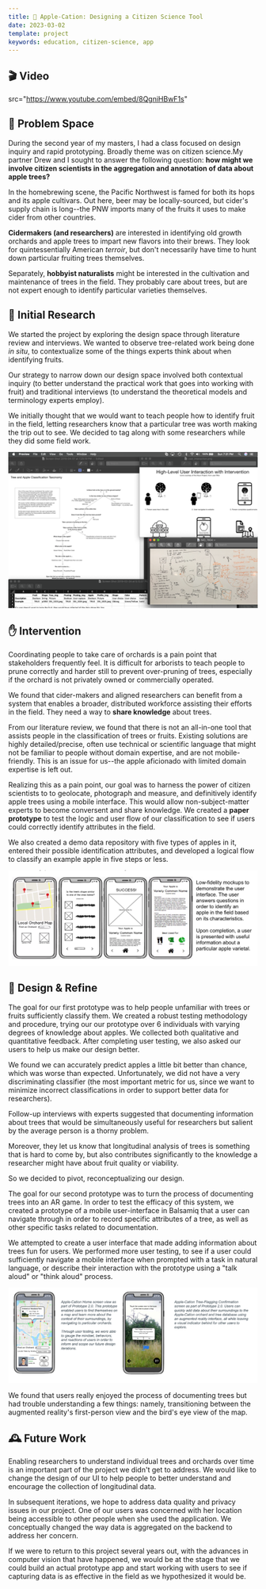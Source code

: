 ```yaml
---
title: 🍎 Apple-Cation: Designing a Citizen Science Tool
date: 2023-03-02
template: project
keywords: education, citizen-science, app
---
```

## 🎬 Video
src="https://www.youtube.com/embed/8QgniHBwF1s" 

## 🤔 Problem Space
During the second year of my masters, I had a class focused on design inquiry and rapid prototyping. Broadly theme was on citizen science.My partner Drew and I sought to answer the following question: **how might we involve citizen scientists in the aggregation and annotation of data about apple trees?**

In the homebrewing scene, the Pacific Northwest is famed for both its hops and its apple cultivars. Out here, beer may be locally-sourced, but cider's supply chain is long--the PNW imports many of the fruits it uses to make cider from other countries.

**Cidermakers (and researchers)** are interested in identifying old growth orchards and apple trees to impart new flavors into their brews. They look for quintessentially American *terroir*, but don't necessarily have time to hunt down particular fruiting trees themselves.

Separately, **hobbyist naturalists** might be interested in the cultivation and maintenance of trees in the field. They probably care about trees, but are not expert enough to identify particular varieties themselves.

## 📝 Initial Research
We started the project by exploring the design space through literature review and interviews. We wanted to observe tree-related work being done *in situ*, to contextualize some of the things experts think about when identifying fruits.

Our strategy to narrow down our design space involved both contextual inquiry (to better understand the practical work that goes into working with fruit) and traditional interviews (to understand the theoretical models and terminology experts employ).

We initially thought that we would want to teach people how to identify fruit in the field, letting researchers know that a particular tree was worth making the trip out to see. We decided to tag along with some researchers while they did some field work.

![an image of our paper prototype interface design](./img/apple-1.png "taxonomy and whiteboarding composite image")

## ✋ Intervention
Coordinating people to take care of orchards is a pain point that stakeholders frequently feel. It is difficult for arborists to teach people to prune correctly and harder still to prevent over-pruning of trees, especially if the orchard is not privately owned or commercially operated.

We found that cider-makers and aligned researchers can benefit from a system that enables a broader, distributed workforce assisting their efforts in the field. They need a way to **share knowledge** about trees.

From our literature review, we found that there is not an all-in-one tool that assists people in the classification of trees or fruits. Existing solutions are highly detailed/precise, often use technical or scientific language that might not be familiar to people without domain expertise, and are not mobile-friendly. This is an issue for us--the apple aficionado with limited domain expertise is left out.

Realizing this as a pain point, our goal was to harness the power of citizen scientists to to geolocate, photograph and measure, and definitively identify apple trees using a mobile interface. This would allow non-subject-matter experts to become conversent and share knowledge. We created a **paper prototype** to test the logic and user flow of our classification to see if users could correctly identify attributes in the field.

We also created a demo data repository with five types of apples in it, entered their possible identification attributes, and developed a logical flow to classify an example apple in five steps or less.

![an image of our paper prototype interface design](./img/apple-2.png "paper prototype")

## 🎨 Design & Refine
The goal for our first prototype was to help people unfamiliar with trees or fruits sufficiently classify them. We created a robust testing methodology and procedure, trying our our prototype over 6 individuals with varying degrees of knowledge about apples. We collected both qualitative and quantitative feedback. After completing user testing, we also asked our users to help us make our design better.

We found we can accurately predict apples a little bit better than chance, which was worse than expected. Unfortunately, we did not have a very discriminating classifier (the most important metric for us, since we want to minimize incorrect classifications in order to support better data for researchers).

Follow-up interviews with experts suggested that documenting information about trees that would be simultaneously useful for researchers but salient by the average person is a thorny problem.

Moreover, they let us know that longitudinal analysis of trees is something that is hard to come by, but also contributes significantly to the knowledge a researcher might have about fruit quality or viability.

So we decided to pivot, reconceptualizing our design.

The goal for our second prototype was to turn the process of documenting trees into an AR game. In order to test the efficacy of this system, we created a prototype of a mobile user-interface in Balsamiq that a user can navigate through in order to record specific attributes of a tree, as well as other specific tasks related to documentation.

We attempted to create a user interface that made adding information about trees fun for users. We performed more user testing, to see if a user could sufficiently navigate a mobile interface when prompted with a task in natural language, or describe their interaction with the prototype using a "talk aloud" or "think aloud" process.

![an image of our revised prototype interface design](./img/apple-3.png "revised paper prototype")

We found that users really enjoyed the process of documenting trees but had trouble understanding a few things: namely, transitioning between the augmented reality's first-person view and the bird's eye view of the map.

## 🕰 Future Work
Enabling researchers to understand individual trees and orchards over time is an important part of the project we didn't get to address. We would like to change the design of our UI to help people to better understand and encourage the collection of longitudinal data.

In subsequent iterations, we hope to address data quality and privacy issues in our project. One of our users was concerned with her location being accessible to other people when she used the application. We conceptually changed the way data is aggregated on the backend to address her concern.

If we were to return to this project several years out, with the advances in computer vision that have happened, we would be at the stage that we could build an actual prototype app and start working with users to see if capturing data is as effective in the field as we hypothesized it would be.